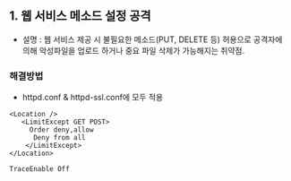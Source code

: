 ## 1. 웹 서비스 메소드 설정 공격
- 설명 : 웹 서비스 제공 시 불필요한 메소드(PUT, DELETE 등) 허용으로 공격자에 의해 악성파일을 업로드 하거나 중요 파일 삭제가 가능해지는 취약점.

### 해결방법
- httpd.conf & httpd-ssl.conf에 모두 적용

``` shell
<Location />
   <LimitExcept GET POST>
     Order deny,allow
      Deny from all
    </LimitExcept>
</Location>

TraceEnable Off

```
